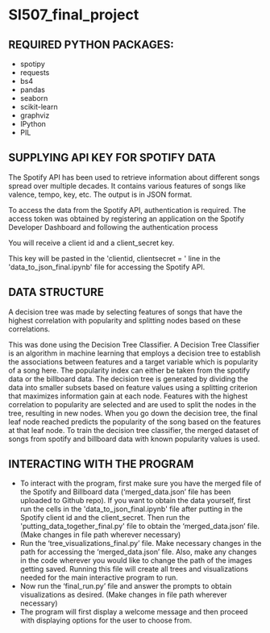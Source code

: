# SI507_final_project

## REQUIRED PYTHON PACKAGES:
* spotipy
* requests
* bs4
* pandas
* seaborn
* scikit-learn
* graphviz
* IPython
* PIL

## SUPPLYING API KEY FOR SPOTIFY DATA
The Spotify API has been used to retrieve information about different songs spread over multiple decades. It contains various features of songs like valence, tempo, key, etc. The output is in JSON format.

To access the data from the Spotify API, authentication is required. The access token was obtained by registering an application on the Spotify Developer Dashboard and following the authentication process

You will receive a client id and a client_secret key.

This key will be pasted in the
'clientid, clientsecret = ' 
line in the 'data_to_json_final.ipynb' file for accessing the Spotify API.

## DATA STRUCTURE
A decision tree was made by selecting features of songs that have the highest correlation with popularity and splitting nodes based on these correlations.

This was done using the Decision Tree Classifier. A Decision Tree Classifier is an algorithm in machine learning that employs a decision tree to establish the associations between features and a target variable which is popularity of a song here. The popularity index can either be taken from the spotify data or the billboard data. The decision tree is generated by dividing the data into smaller subsets based on feature values using a splitting criterion that maximizes information gain at each node. Features with the highest correlation to popularity are selected and are used to split the nodes in the tree, resulting in new nodes. When you go down the decision tree, the final leaf node reached predicts the popularity of the song based on the features at that leaf node. To train the decision tree classifier, the merged dataset of songs from spotify and billboard data with known popularity values is used.

## INTERACTING WITH THE PROGRAM
* To interact with the program, first make sure you have the merged file of the Spotify and Billboard data (‘merged_data.json’ file has been uploaded to Github repo). If you want to obtain the data yourself, first run the cells in the 'data_to_json_final.ipynb' file after putting in the Spotify client id and the client_secret. Then run the 'putting_data_together_final.py' file to obtain the ‘merged_data.json’ file.(Make changes in file path wherever necessary)
* Run the ‘tree_visualizations_final.py’ file. Make necessary changes in the path for accessing the ‘merged_data.json’ file. Also, make any changes in the code wherever you would like to change the path of the images getting saved. Running this file will create all trees and visualizations needed for the main interactive program to run.
* Now run the ‘final_run.py’ file and answer the prompts to obtain visualizations as desired. (Make changes in file path wherever necessary)
* The program will first display a welcome message and then proceed with displaying options for the user to choose from.
